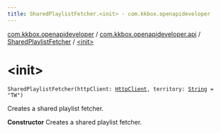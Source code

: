 ```yaml
---
title: SharedPlaylistFetcher.<init> - com.kkbox.openapideveloper
---
```


[com.kkbox.openapideveloper](../../index.html) / [com.kkbox.openapideveloper.api](../index.html) / [SharedPlaylistFetcher](index.html) / [&lt;init&gt;](.)

# &lt;init&gt;

`SharedPlaylistFetcher(httpClient: `[`HttpClient`](../-http-client/index.html)`, territory: `[`String`](https://kotlinlang.org/api/latest/jvm/stdlib/kotlin/-string/index.html)` = "TW")`

Creates a shared playlist fetcher.

**Constructor**
Creates a shared playlist fetcher.

